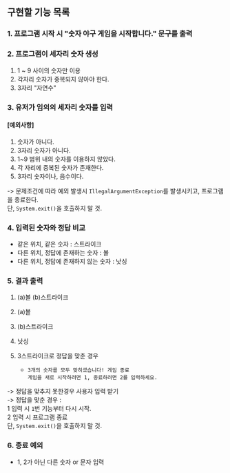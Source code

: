 ## 구현할 기능 목록

### 1. 프로그램 시작 시 "숫자 야구 게임을 시작합니다." 문구를 출력

### 2. 프로그램이 세자리 숫자 생성
1. 1 ~ 9 사이의 숫자만 이용
2. 각자리 숫자가 중복되지 않아야 한다.
3. 3자리 "자연수"

### 3. 유저가 임의의 세자리 숫자를 입력
#### [예외사항]
1. 숫자가 아니다.
2. 3자리 숫자가 아니다.
3. 1~9 범위 내의 숫자를 이용하지 않았다.
4. 각 자리에 중복된 숫자가 존재한다.
5. 3자리 숫자이나, 음수이다.
   <br>

-> 문제조건에 따라 예외 발생시
`IllegalArgumentException`를 발생시키고, 프로그램을 종료한다.
<br>
단, `System.exit()`을 호출하지 말 것.

### 4. 입력된 숫자와 정답 비교
- 같은 위치, 같은 숫자 : 스트라이크
- 다른 위치, 정답에 존재하는 숫자 : 볼
- 다른 위치, 정답에 존재하지 않는 숫자 : 낫싱

### 5. 결과 출력
1. (a)볼 (b)스트라이크
2. (a)볼
3. (b)스트라이크
4. 낫싱
   <br>

5. 3스트라이크로 정답을 맞춘 경우
    - `3개의 숫자를 모두 맞히셨습니다! 게임 종료`
      <br>
      `게임을 새로 시작하려면 1, 종료하려면 2를 입력하세요.`

-> 정답을 맞추지 못한경우 사용자 입력 받기
<br>
-> 정답을 맞춘 경우 :
<br>
1 입력 시 `1`번 기능부터 다시 시작.
<br>
2 입력 시 프로그램 종료
<br>
단, `System.exit()`을 호출하지 말 것.

### 6. 종료 예외
- 1, 2가 아닌 다른 숫자 or 문자 입력